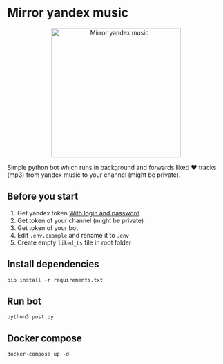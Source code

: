 # Mirror yandex music

<p align="center">
    <img src="https://i.imgur.com/2tNmw2W.png" alt="Mirror yandex music" width="300">
</p>

Simple python bot which runs in background and forwards liked :heart: tracks (mp3) from yandex music to your channel (might be private).

## Before you start

1. Get yandex token [With login and password](https://github.com/MarshalX/yandex-music-api/discussions/513#discussioncomment-11088072)
2. Get token of your channel (might be private)
3. Get token of your bot
4. Edit `.env.example` and rename it to `.env`
5. Create empty `liked_ts` file in root folder

## Install dependencies

`pip install -r requirements.txt`

## Run bot

`python3 post.py`

## Docker compose

`docker-compose up -d`


